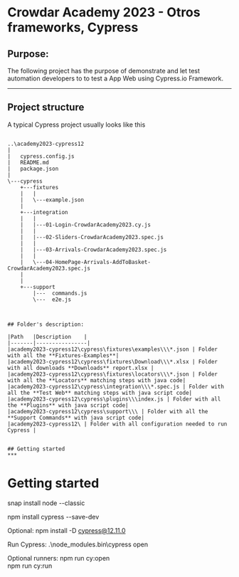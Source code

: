 # Crowdar Academy 2023 - Otros frameworks, Cypress

## Purpose:
The following project has the purpose of demonstrate and let test automation developers to
to test a App Web using Cypress.io Framework.

***

## Project structure

A typical Cypress project usually looks like this

```

..\academy2023-cypress12
|
|   cypress.config.js
|   README.md
|   package.json
|   
\---cypress
    +---fixtures
    |   |  
    |   \---example.json
    |      
    +---integration
    |   |
    |   |---01-Login-CrowdarAcademy2023.cy.js
    |   |
    |   |---02-Sliders-CrowdarAcademy2023.spec.js
    |   |
    |   |---03-Arrivals-CrowdarAcademy2023.spec.js
    |   |
    |   \---04-HomePage-Arrivals-AddToBasket-CrowdarAcademy2023.spec.js
    |      
    |       
    +---support
        |---  commands.js
        \---  e2e.js
                        


## Folder's description:

|Path   |Description    |
|-------|----------------|
|academy2023-cypress12\cypress\fixtures\examples\\\*.json | Folder with all the **Fixtures-Examples**|
|academy2023-cypress12\cypress\fixtures\Download\\\*.xlsx | Folder with all downloads **Downloads** report.xlsx |
|academy2023-cypress12\cypress\fixtures\locators\\\*.json | Folder with all the **Locators** matching steps with java code|
|academy2023-cypress12\cypress\integration\\\*.spec.js | Folder with all the **Test Web** matching steps with java script code|
|academy2023-cypress12\cypress\plugins\\\index.js | Folder with all the **Plugins** with java script code|
|academy2023-cypress12\cypress\support\\\ | Folder with all the **Support Commands** with java script code|
|academy2023-cypress12\ | Folder with all configuration needed to run Cypress |


## Getting started
***    

```

# Getting started

 snap install node --classic
 
 npm install cypress --save-dev
 
 Optional: npm install -D cypress@12.11.0
 
 Run Cypress:  .\node_modules\.bin\cypress open
 
 Optional runners: npm run cy:open              
                   npm run cy:run